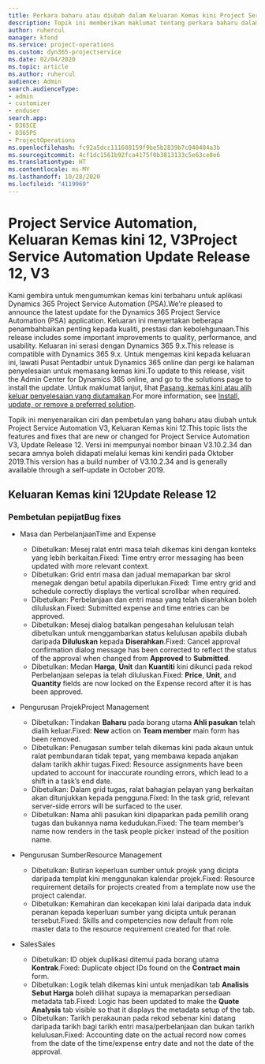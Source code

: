 ```yaml
---
title: Perkara baharu atau diubah dalam Keluaran Kemas kini Project Service Automation 12, V3
description: Topik ini memberikan maklumat tentang perkara baharu dalam Keluaran Kemas kini Project Service Automation 12, V3.
author: ruhercul
manager: kfend
ms.service: project-operations
ms.custom: dyn365-projectservice
ms.date: 02/04/2020
ms.topic: article
ms.author: ruhercul
audience: Admin
search.audienceType:
- admin
- customizer
- enduser
search.app:
- D365CE
- D365PS
- ProjectOperations
ms.openlocfilehash: fc92a5dcc111688159f9be5b2839b7c040404a3b
ms.sourcegitcommit: 4cf1dc1561b92fca4175f0b3813133c5e63ce8e6
ms.translationtype: HT
ms.contentlocale: ms-MY
ms.lasthandoff: 10/28/2020
ms.locfileid: "4119969"
---
```

# <a name="project-service-automation-update-release-12-v3"></a><span data-ttu-id="690b0-103">Project Service Automation, Keluaran Kemas kini 12, V3</span><span class="sxs-lookup"><span data-stu-id="690b0-103">Project Service Automation Update Release 12, V3</span></span>
<span data-ttu-id="690b0-104">Kami gembira untuk mengumumkan kemas kini terbaharu untuk aplikasi Dynamics 365 Project Service Automation (PSA).</span><span class="sxs-lookup"><span data-stu-id="690b0-104">We’re pleased to announce the latest update for the Dynamics 365 Project Service Automation (PSA) application.</span></span> <span data-ttu-id="690b0-105">Keluaran ini menyertakan beberapa penambahbaikan penting kepada kualiti, prestasi dan kebolehgunaan.</span><span class="sxs-lookup"><span data-stu-id="690b0-105">This release includes some important improvements to quality, performance, and usability.</span></span> <span data-ttu-id="690b0-106">Keluaran ini serasi dengan Dynamics 365 9.x.</span><span class="sxs-lookup"><span data-stu-id="690b0-106">This release is compatible with Dynamics 365 9.x.</span></span> <span data-ttu-id="690b0-107">Untuk mengemas kini kepada keluaran ini, lawati Pusat Pentadbir untuk Dynamics 365 online dan pergi ke halaman penyelesaian untuk memasang kemas kini.</span><span class="sxs-lookup"><span data-stu-id="690b0-107">To update to this release, visit the Admin Center for Dynamics 365 online, and go to the solutions page to install the update.</span></span> <span data-ttu-id="690b0-108">Untuk maklumat lanjut, lihat [Pasang, kemas kini atau alih keluar penyelesaian yang diutamakan](https://docs.microsoft.com/power-platform/admin/install-remove-preferred-solution).</span><span class="sxs-lookup"><span data-stu-id="690b0-108">For more information, see [Install, update, or remove a preferred solution](https://docs.microsoft.com/power-platform/admin/install-remove-preferred-solution).</span></span>

<span data-ttu-id="690b0-109">Topik ini menyenaraikan ciri dan pembetulan yang baharu atau diubah untuk Project Service Automation V3, Keluaran Kemas kini 12.</span><span class="sxs-lookup"><span data-stu-id="690b0-109">This topic lists the features and fixes that are new or changed for Project Service Automation V3, Update Release 12.</span></span> <span data-ttu-id="690b0-110">Versi ini mempunyai nombor binaan V3.10.2.34 dan secara amnya boleh didapati melalui kemas kini kendiri pada Oktober 2019.</span><span class="sxs-lookup"><span data-stu-id="690b0-110">This version has a build number of V3.10.2.34 and is generally available through a self-update in October 2019.</span></span>

## <a name="update-release-12"></a><span data-ttu-id="690b0-111">Keluaran Kemas kini 12</span><span class="sxs-lookup"><span data-stu-id="690b0-111">Update Release 12</span></span>

### <a name="bug-fixes"></a><span data-ttu-id="690b0-112">Pembetulan pepijat</span><span class="sxs-lookup"><span data-stu-id="690b0-112">Bug fixes</span></span>

- <span data-ttu-id="690b0-113">Masa dan Perbelanjaan</span><span class="sxs-lookup"><span data-stu-id="690b0-113">Time and Expense</span></span>

    - <span data-ttu-id="690b0-114">Dibetulkan: Mesej ralat entri masa telah dikemas kini dengan konteks yang lebih berkaitan.</span><span class="sxs-lookup"><span data-stu-id="690b0-114">Fixed: Time entry error messaging has been updated with more relevant context.</span></span>
    - <span data-ttu-id="690b0-115">Dibetulkan: Grid entri masa dan jadual memaparkan bar skrol menegak dengan betul apabila diperlukan.</span><span class="sxs-lookup"><span data-stu-id="690b0-115">Fixed: Time entry grid and schedule correctly displays the vertical scrollbar when required.</span></span>
    - <span data-ttu-id="690b0-116">Dibetulkan: Perbelanjaan dan entri masa yang telah diserahkan boleh diluluskan.</span><span class="sxs-lookup"><span data-stu-id="690b0-116">Fixed: Submitted expense and time entries can be approved.</span></span>
    - <span data-ttu-id="690b0-117">Dibetulkan: Mesej dialog batalkan pengesahan kelulusan telah dibetulkan untuk menggambarkan status kelulusan apabila diubah daripada **Diluluskan** kepada **Diserahkan**.</span><span class="sxs-lookup"><span data-stu-id="690b0-117">Fixed: Cancel approval confirmation dialog message has been corrected to reflect the status of the approval when changed from **Approved** to **Submitted**.</span></span>
    - <span data-ttu-id="690b0-118">Dibetulkan: Medan **Harga**, **Unit** dan **Kuantiti** kini dikunci pada rekod Perbelanjaan selepas ia telah diluluskan.</span><span class="sxs-lookup"><span data-stu-id="690b0-118">Fixed: **Price**, **Unit**, and **Quantity** fields are now locked on the Expense record after it is has been approved.</span></span>

- <span data-ttu-id="690b0-119">Pengurusan Projek</span><span class="sxs-lookup"><span data-stu-id="690b0-119">Project Management</span></span>

    - <span data-ttu-id="690b0-120">Dibetulkan: Tindakan **Baharu** pada borang utama **Ahli pasukan** telah dialih keluar.</span><span class="sxs-lookup"><span data-stu-id="690b0-120">Fixed: **New** action on **Team member** main form has been removed.</span></span>
    - <span data-ttu-id="690b0-121">Dibetulkan: Penugasan sumber telah dikemas kini pada akaun untuk ralat pembundaran tidak tepat, yang membawa kepada anjakan dalam tarikh akhir tugas.</span><span class="sxs-lookup"><span data-stu-id="690b0-121">Fixed: Resource assignments have been updated to account for inaccurate rounding errors, which lead to a shift in a task’s end date.</span></span>
    - <span data-ttu-id="690b0-122">Dibetulkan: Dalam grid tugas, ralat bahagian pelayan yang berkaitan akan ditunjukkan kepada pengguna.</span><span class="sxs-lookup"><span data-stu-id="690b0-122">Fixed: In the task grid, relevant server-side errors will be surfaced to the user.</span></span>
    - <span data-ttu-id="690b0-123">Dibetulkan: Nama ahli pasukan kini dipaparkan pada pemilih orang tugas dan bukannya nama kedudukan.</span><span class="sxs-lookup"><span data-stu-id="690b0-123">Fixed: The team member’s name now renders in the task people picker instead of the position name.</span></span>

- <span data-ttu-id="690b0-124">Pengurusan Sumber</span><span class="sxs-lookup"><span data-stu-id="690b0-124">Resource Management</span></span>

    - <span data-ttu-id="690b0-125">Dibetulkan: Butiran keperluan sumber untuk projek yang dicipta daripada templat kini menggunakan kalendar projek.</span><span class="sxs-lookup"><span data-stu-id="690b0-125">Fixed: Resource requirement details for projects created from a template now use the project calendar.</span></span>
    - <span data-ttu-id="690b0-126">Dibetulkan: Kemahiran dan kecekapan kini lalai daripada data induk peranan kepada keperluan sumber yang dicipta untuk peranan tersebut.</span><span class="sxs-lookup"><span data-stu-id="690b0-126">Fixed: Skills and competencies now default from role master data to the resource requirement created for that role.</span></span>

- <span data-ttu-id="690b0-127">Sales</span><span class="sxs-lookup"><span data-stu-id="690b0-127">Sales</span></span>

    - <span data-ttu-id="690b0-128">Dibetulkan: ID objek duplikasi ditemui pada borang utama **Kontrak**.</span><span class="sxs-lookup"><span data-stu-id="690b0-128">Fixed: Duplicate object IDs found on the **Contract main** form.</span></span>
    - <span data-ttu-id="690b0-129">Dibetulkan: Logik telah dikemas kini untuk menjadikan tab **Analisis Sebut Harga** boleh dilihat supaya ia memaparkan persediaan metadata tab.</span><span class="sxs-lookup"><span data-stu-id="690b0-129">Fixed: Logic has been updated to make the **Quote Analysis** tab visible so that it displays the metadata setup of the tab.</span></span>
    - <span data-ttu-id="690b0-130">Dibetulkan: Tarikh perakaunan pada rekod sebenar kini datang daripada tarikh bagi tarikh entri masa/perbelanjaan dan bukan tarikh kelulusan.</span><span class="sxs-lookup"><span data-stu-id="690b0-130">Fixed: Accounting date on the actual record now comes from the date of the time/expense entry date and not the date of the approval.</span></span>
